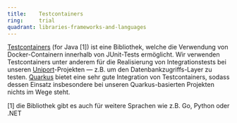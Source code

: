 ```yaml
---
title:    Testcontainers  
ring:     trial  
quadrant: libraries-frameworks-and-languages
---
```


[Testcontainers][testcontainers] (for Java [1]) ist eine Bibliothek, welche die Verwendung von Docker-Containern
innerhalb von JUnit-Tests ermöglicht. Wir verwenden Testcontainers unter anderem für die Realisierung von
Integrationstests bei unseren [Uniport][uniport]-Projekten — z.B. um den Datenbankzugriffs-Layer zu testen.
[Quarkus][quarkus] bietet eine sehr gute Integration von Testcontainers, sodass dessen Einsatz insbesondere bei unseren
Quarkus-basierten Projekten nichts im Wege steht.

[1] die Bibliothek gibt es auch für weitere Sprachen wie z.B. Go, Python oder .NET

[testcontainers]: https://www.testcontainers.org/
[quarkus]: ../libraries-frameworks-and-languages/quarkus.html
[uniport]: https://uniport.ch/

